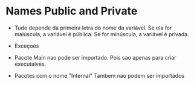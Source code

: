 # Names Public and Private

- Tudo depende da primeira letra do nome da variável. Se ela for maiúscula, a variável é pública. Se for minúscula, a variável é privada.

- Exceçoes 
 - Pacote Main nao pode ser importado. Pois sao apenas para criar executaives.

 - Pacotes com o nome "Internal" Tambem nao podem ser importados 